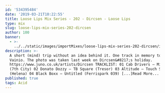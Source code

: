 ```yaml
---
id: '534395484'
date: '2019-03-21T10:22:55'
title: Loose Lips Mix Series - 202 - Dircsen - Loose Lips
type: mix
slug: loose-lips-mix-series-202-dircsen
author: 100
banner:
  - >-
    ../../static/images/importMixes/loose-lips-mix-series-202-dircsen/image3139.jpeg
description: >-
  A short (mind) trip without an idea behind it. One track in memory to Mika
  Vainio. The photo was taken last week on Dircsen&#8217;s holiday.
  https://www.juno.co.uk/artists/Dircsen TRACKLIST: 01 Cab Drivers – Mind Trip
  (7th City) 02 Donato Dozzy – TB Square (Tresor) 03 Altitude – Touch Sensor
  (Helena) 04 Black Boxx – Untitled (Ferrispark 039) [...]Read More...
published: true
tags: Acid
---
```

